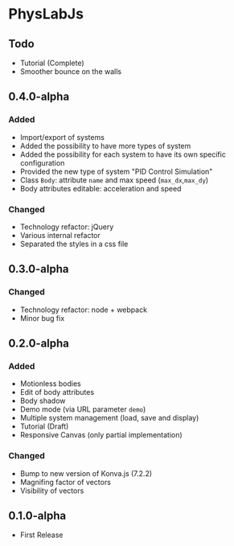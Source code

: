 # PhysLabJs

## Todo

- Tutorial (Complete)
- Smoother bounce on the walls

## 0.4.0-alpha

### Added

- Import/export of systems
- Added the possibility to have more types of system
- Added the possibility for each system to have its own specific configuration
- Provided the new type of system "PID Control Simulation"
- Class `Body`: attribute `name` and max speed (`max_dx`,`max_dy`)
- Body attributes editable: acceleration and speed

### Changed

- Technology refactor: jQuery
- Various internal refactor
- Separated the styles in a css file

## 0.3.0-alpha

### Changed

- Technology refactor: node + webpack
- Minor bug fix

## 0.2.0-alpha

### Added

- Motionless bodies
- Edit of body attributes
- Body shadow
- Demo mode (via URL parameter `demo`)
- Multiple system management (load, save and display)
- Tutorial (Draft)
- Responsive Canvas (only partial implementation)

### Changed

- Bump to new version of Konva.js (7.2.2)
- Magnifing factor of vectors
- Visibility of vectors

## 0.1.0-alpha

- First Release

